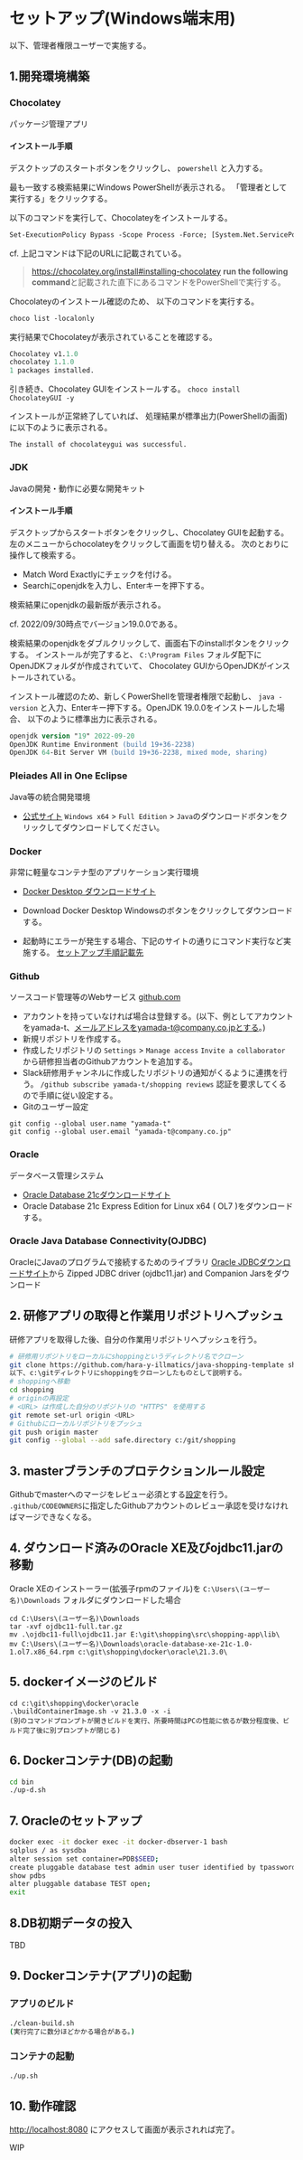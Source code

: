 # セットアップ(Windows端末用)
以下、管理者権限ユーザーで実施する。

## 1.開発環境構築
### Chocolatey
パッケージ管理アプリ

#### インストール手順
デスクトップのスタートボタンをクリックし、
``` powershell ```
と入力する。

最も一致する検索結果にWindows PowerShellが表示される。
「管理者として実行する」をクリックする。

以下のコマンドを実行して、Chocolateyをインストールする。
```ps
Set-ExecutionPolicy Bypass -Scope Process -Force; [System.Net.ServicePointManager]::SecurityProtocol = [System.Net.ServicePointManager]::SecurityProtocol -bor 3072; iex ((New-Object System.Net.WebClient).DownloadString('https://community.chocolatey.org/install.ps1'))
```

cf. 上記コマンドは下記のURLに記載されている。
> https://chocolatey.org/install#installing-chocolatey
> **run the following command**と記載された直下にあるコマンドをPowerShellで実行する。

Chocolateyのインストール確認のため、
以下のコマンドを実行する。
```ps
choco list -localonly
```

実行結果でChocolateyが表示されていることを確認する。
```ps
Chocolatey v1.1.0
chocolatey 1.1.0
1 packages installed.
```

引き続き、Chocolatey GUIをインストールする。
```choco install ChocolateyGUI -y```

インストールが正常終了していれば、
処理結果が標準出力(PowerShellの画面)に以下のように表示される。
```
The install of chocolateygui was successful.
```

### JDK
Javaの開発・動作に必要な開発キット
#### インストール手順
デスクトップからスタートボタンをクリックし、Chocolatey GUIを起動する。
左のメニューからchocolateyをクリックして画面を切り替える。
次のとおりに操作して検索する。

* Match Word Exactlyにチェックを付ける。
* Searchにopenjdkを入力し、Enterキーを押下する。

検索結果にopenjdkの最新版が表示される。

cf. 2022/09/30時点でバージョン19.0.0である。

検索結果のopenjdkをダブルクリックして、画面右下のinstallボタンをクリックする。
インストールが完了すると、
```C:\Program Files```
フォルダ配下にOpenJDKフォルダが作成されていて、
Chocolatey GUIからOpenJDKがインストールされている。

インストール確認のため、新しくPowerShellを管理者権限で起動し、
```java -version```
と入力、Enterキー押下する。OpenJDK 19.0.0をインストールした場合、
以下のように標準出力に表示される。
```ps
openjdk version "19" 2022-09-20
OpenJDK Runtime Environment (build 19+36-2238)
OpenJDK 64-Bit Server VM (build 19+36-2238, mixed mode, sharing)
```

<!--
メンター用備忘録
Chocolatey GUI経由でOpenJDKをインストールした場合、
環境変数JAVA_HOMEの追加及びpathへの追記も併せて実施される
-->

### Pleiades All in One Eclipse
Java等の統合開発環境
* [公式サイト](https://mergedoc.osdn.jp/)
`Windows x64`  >  `Full Edition`  >  `Java`のダウンロードボタンをクリックしてダウンロードしてください。
<!--
メンター用備忘録
Windows x64 Full Edition Javaの場合、LombokやSTSプラグインも導入されているため、
上記EclipseのセットアップだけでSpring Bootアプリケーションを開発開始可能です。
-->

### Docker
非常に軽量なコンテナ型のアプリケーション実行環境  
* [Docker Desktop ダウンロードサイト](https://www.docker.com/products/docker-desktop/)
* Download Docker Desktop Windowsのボタンをクリックしてダウンロードする。

* 起動時にエラーが発生する場合、下記のサイトの通りにコマンド実行など実施する。
[セットアップ手順記載先](https://learn.microsoft.com/ja-jp/windows/wsl/install-manual#step-4---download-the-linux-kernel-update-package)

### Github
ソースコード管理等のWebサービス
[github.com](https://github.com/)
* アカウントを持っていなければ場合は登録する。(以下、例としてアカウントをyamada-t、メールアドレスをyamada-t@company.co.jpとする。)
* 新規リポジトリを作成する。
* 作成したリポジトリの `Settings` > `Manage access` `Invite a collaborator` から研修担当者のGithubアカウントを追加する。
* Slack研修用チャンネルに作成したリポジトリの通知がくるように連携を行う。
    `/github subscribe yamada-t/shopping reviews`
    認証を要求してくるので手順に従い設定する。
* Gitのユーザー設定
```base
git config --global user.name "yamada-t"
git config --global user.email "yamada-t@company.co.jp"
```

### Oracle 
データベース管理システム
 * [Oracle Database 21cダウンロードサイト](https://www.oracle.com/jp/database/technologies/xe-downloads.html)
 * Oracle Database 21c Express Edition for Linux x64 ( OL7 )をダウンロードする。


### Oracle Java Database Connectivity(OJDBC)
OracleにJavaのプログラムで接続するためのライブラリ
[Oracle JDBCダウンロードサイト](https://www.oracle.com/jp/database/technologies/appdev/jdbc-downloads.html)から
Zipped JDBC driver (ojdbc11.jar) and Companion Jarsをダウンロード


## 2. 研修アプリの取得と作業用リポジトリへプッシュ
研修アプリを取得した後、自分の作業用リポジトリへプッシュを行う。
```bash
# 研修用リポジトリをローカルにshoppingというディレクトリ名でクローン
git clone https://github.com/hara-y-illmatics/java-shopping-template shopping
以下、c:\gitディレクトリにshoppingをクローンしたものとして説明する。
# shoppingへ移動
cd shopping
# originの再設定
# <URL> は作成した自分のリポジトリの "HTTPS" を使用する
git remote set-url origin <URL>
# Githubにローカルリポジトリをプッシュ
git push origin master
git config --global --add safe.directory c:/git/shopping
```

## 3. masterブランチのプロテクションルール設定
Githubでmasterへのマージをレビュー必須とする[設定](https://drive.google.com/drive/folders/1jwtMsaLBwvPpkmjvfqIdrkwqHWQXjq7k?usp=sharing)を行う。
`.github/CODEOWNERS`に指定したGithubアカウントのレビュー承認を受けなければマージできなくなる。

## 4. ダウンロード済みのOracle XE及びojdbc11.jarの移動
Oracle XEのインストーラー(拡張子rpmのファイル)を `C:\Users\(ユーザー名)\Downloads` フォルダにダウンロードした場合
```
cd C:\Users\(ユーザー名)\Downloads
tar -xvf ojdbc11-full.tar.gz
mv .\ojdbc11-full\ojdbc11.jar E:\git\shopping\src\shopping-app\lib\
mv C:\Users\(ユーザー名)\Downloads\oracle-database-xe-21c-1.0-1.ol7.x86_64.rpm c:\git\shopping\docker\oracle\21.3.0\
```

## 5. dockerイメージのビルド
```
cd c:\git\shopping\docker\oracle
.\buildContainerImage.sh -v 21.3.0 -x -i
(別のコマンドプロンプトが開きビルドを実行、所要時間はPCの性能に依るが数分程度後、ビルド完了後に別プロンプトが閉じる)
```

## 6. Dockerコンテナ(DB)の起動
```bash
cd bin
./up-d.sh
```

## 7. Oracleのセットアップ
```bash
docker exec -it docker exec -it docker-dbserver-1 bash
sqlplus / as sysdba
alter session set container=PDB$SEED;
create pluggable database test admin user tuser identified by tpassword file_name_convert = ('/opt/oracle/oradata/XE/pdbseed/', '/opt/oracle/oradata/XE/test/');
show pdbs
alter pluggable database TEST open;
exit
```

## 8.DB初期データの投入
TBD

## 9. Dockerコンテナ(アプリ)の起動
### アプリのビルド
```bash
./clean-build.sh
(実行完了に数分ほどかかる場合がある。)
```

### コンテナの起動
```bash
./up.sh
```

## 10. 動作確認
[http://localhost:8080](http://localhost:8080) にアクセスして画面が表示されれば完了。

WIP
